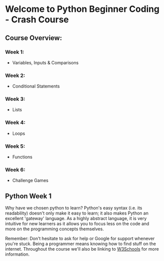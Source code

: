 # Welcome to Python Beginner Coding - Crash Course
## Course Overview:
### Week 1:
* Variables, Inputs & Comparisons

### Week 2:
* Conditional Statements

### Week 3:
* Lists

### Week 4:
* Loops

### Week 5:
* Functions

### Week 6:
* Challenge Games

## Python Week 1
Why have we chosen python to learn? Python's easy syntax (i.e. its readability) doesn't only make it easy to learn; it also makes Python an excellent 'gateway' language. As a highly abstract language, it is very intuitive for new learners as it allows you to focus less on the code and more on the programming concepts themselves.

Remember: Don't hesitate to ask for help or Google for support whenever you're stuck. Being a programmer means knowing how to find stuff on the internet. Throughout the course we'll also be linking to [W3Schools](https://www.w3schools.com/python/default.asp) for more information.